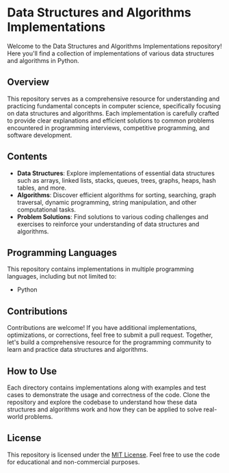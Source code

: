 # Data Structures and Algorithms Implementations

Welcome to the Data Structures and Algorithms Implementations repository! Here you'll find a collection of implementations of various data structures and algorithms in Python.

## Overview
This repository serves as a comprehensive resource for understanding and practicing fundamental concepts in computer science, specifically focusing on data structures and algorithms. Each implementation is carefully crafted to provide clear explanations and efficient solutions to common problems encountered in programming interviews, competitive programming, and software development.

## Contents
- **Data Structures**: Explore implementations of essential data structures such as arrays, linked lists, stacks, queues, trees, graphs, heaps, hash tables, and more.
- **Algorithms**: Discover efficient algorithms for sorting, searching, graph traversal, dynamic programming, string manipulation, and other computational tasks.
- **Problem Solutions**: Find solutions to various coding challenges and exercises to reinforce your understanding of data structures and algorithms.

## Programming Languages
This repository contains implementations in multiple programming languages, including but not limited to:
- Python

## Contributions
Contributions are welcome! If you have additional implementations, optimizations, or corrections, feel free to submit a pull request. Together, let's build a comprehensive resource for the programming community to learn and practice data structures and algorithms.

## How to Use
Each directory contains implementations along with examples and test cases to demonstrate the usage and correctness of the code. Clone the repository and explore the codebase to understand how these data structures and algorithms work and how they can be applied to solve real-world problems.

## License
This repository is licensed under the [MIT License](LICENSE). Feel free to use the code for educational and non-commercial purposes.
